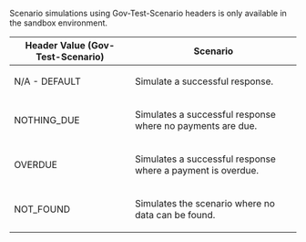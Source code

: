 <p>Scenario simulations using Gov-Test-Scenario headers is only available in the sandbox environment.</p>
<table>
    <thead>
        <tr>
            <th>Header Value (Gov-Test-Scenario)</th>
            <th>Scenario</th>
        </tr>
    </thead>
    <tbody>
        <tr>
            <td><p>N/A - DEFAULT</p></td>
            <td><p>Simulate a successful response.</p></td>
        </tr>
        <tr>
            <td><p>NOTHING_DUE</p></td>
            <td><p>Simulates a successful response where no payments are due.</p></td>
        </tr>
        <tr>
            <td><p>OVERDUE</p></td>
            <td><p>Simulates a successful response where a payment is overdue.</p></td>
        </tr>
        <tr>
            <td><p>NOT_FOUND</p></td>
            <td><p>Simulates the scenario where no data can be found.</p></td>
        </tr>
    </tbody>
</table>
